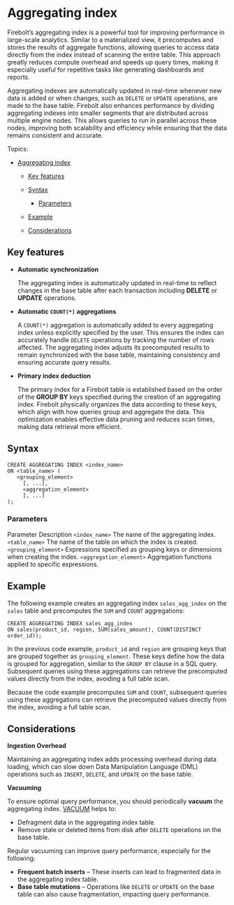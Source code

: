 # [](#aggregating-index)Aggregating index

Firebolt’s aggregating index is a powerful tool for improving performance in large-scale analytics. Similar to a materialized view, it precomputes and stores the results of aggregate functions, allowing queries to access data directly from the index instead of scanning the entire table. This approach greatly reduces compute overhead and speeds up query times, making it especially useful for repetitive tasks like generating dashboards and reports.

Aggregating indexes are automatically updated in real-time whenever new data is added or when changes, such as `DELETE` or `UPDATE` operations, are made to the base table. Firebolt also enhances performance by dividing aggregating indexes into smaller segments that are distributed across multiple engine nodes. This allows queries to run in parallel across these nodes, improving both scalability and efficiency while ensuring that the data remains consistent and accurate.

Topics:

- [Aggregating index](#aggregating-index)
  
  - [Key features](#key-features)
  - [Syntax](#syntax)
    
    - [Parameters](#parameters)
  - [Example](#example)
  - [Considerations](#considerations)

## [](#key-features)Key features

- **Automatic synchronization**
  
  The aggregating index is automatically updated in real-time to reflect changes in the base table after each transaction including **DELETE** or **UPDATE** operations.
- **Automatic `COUNT(*)` aggregations**
  
  A `COUNT(*)` aggregation is automatically added to every aggregating index unless explicitly specified by the user. This ensures the index can accurately handle `DELETE` operations by tracking the number of rows affected. The aggregating index adjusts its precomputed results to remain synchronized with the base table, maintaining consistency and ensuring accurate query results.
- **Primary index deduction**
  
  The primary index for a Firebolt table is established based on the order of the **GROUP BY** keys specified during the creation of an aggregating index. Firebolt physically organizes the data according to these keys, which align with how queries group and aggregate the data. This optimization enables effective data pruning and reduces scan times, making data retrieval more efficient.

## [](#syntax)Syntax

```
CREATE AGGREGATING INDEX <index_name>
ON <table_name> (
   <grouping_element>
     [, ...],
     <aggregation_element>
     [, ...]
);
```

### [](#parameters)Parameters

Parameter Description `<index_name>` The name of the aggregating index. `<table_name>` The name of the table on which the index is created. `<grouping_element>` Expressions specified as grouping keys or dimensions when creating the index. `<aggregation_element>` Aggregation functions applied to specific expressions.

## [](#example)Example

The following example creates an aggregating index `sales_agg_index` on the `sales` table and precomputes the `SUM` and `COUNT` aggregations:

```
CREATE AGGREGATING INDEX sales_agg_index
ON sales(product_id, region, SUM(sales_amount), COUNT(DISTINCT order_id));
```

In the previous code example, `product_id` and `region` are grouping keys that are grouped together as `grouping_element`. These keys define how the data is grouped for aggregation, similar to the `GROUP BY` clause in a SQL query. Subsequent queries using these aggregations can retrieve the precomputed values directly from the index, avoiding a full table scan.

Because the code example precomputes `SUM` and `COUNT`, subsequent queries using these aggregations can retrieve the precomputed values directly from the index, avoiding a full table scan.

## [](#considerations)Considerations

**Ingestion Overhead**

Maintaining an aggregating index adds processing overhead during data loading, which can slow down Data Manipulation Language (DML) operations such as `INSERT`, `DELETE`, and `UPDATE` on the base table.

**Vacuuming**

To ensure optimal query performance, you should periodically **vacuum** the aggregating index. [VACUUM](/sql_reference/commands/data-management/vacuum.html) helps to:

- Defragment data in the aggregating index table.
- Remove stale or deleted items from disk after `DELETE` operations on the base table.

Regular vacuuming can improve query performance, especially for the following:

- **Frequent batch inserts** – These inserts can lead to fragmented data in the aggregating index table.
- **Base table mutations** – Operations like `DELETE` or `UPDATE` on the base table can also cause fragmentation, impacting query performance.
